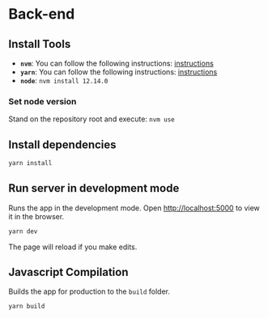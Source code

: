 # Back-end

## Install Tools

- __`nvm`__: You can follow the following instructions: [instructions](https://github.com/nvm-sh/nvm)
- __`yarn`__: You can follow the following instructions: [instructions](https://classic.yarnpkg.com/en/docs/install/#debian-stable)
- __`node`__: ```nvm install 12.14.0```

### Set node version
Stand on the repository root and execute: ```nvm use```

## Install dependencies

```bash
yarn install
```

## Run server in development mode

Runs the app in the development mode.
Open [http://localhost:5000](http://localhost:5000) to view it in the browser.

```bash
yarn dev
```

The page will reload if you make edits.

## Javascript Compilation

Builds the app for production to the `build` folder.

```bash
yarn build
```
